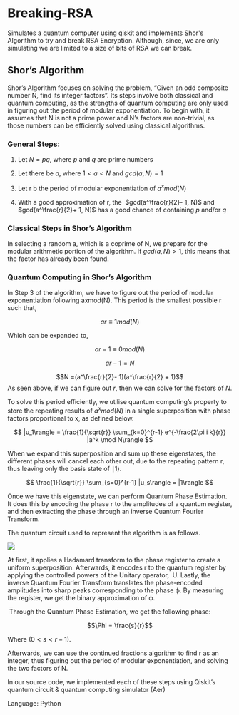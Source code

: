 # Breaking-RSA
Simulates a quantum computer using qiskit and implements Shor's Algorithm to try and break RSA Encryption. Although, since, we are only simulating we are limited to a size of bits of RSA we can break.

## Shor’s Algorithm 

Shor’s Algorithm focuses on solving the problem, “Given an odd composite number N, find its integer factors”. Its steps involve both classical and quantum computing, as the strengths of quantum computing are only used in figuring out the period of modular exponentiation. To begin with, it assumes that N is not a prime power and N’s factors are non-trivial, as those numbers can be efficiently solved using classical algorithms.

### General Steps:

1. Let $N = pq$, where $p$ and $q$ are prime numbers
    
2. Let there be $a$, where $1 < a < N$ and $gcd(a, N) = 1$
    
3. Let r b the period of modular exponentiation of $a^xmod(N)$
    
4. With a good approximation of r, the  $gcd(a^\frac{r}{2}- 1, N)$ and $gcd(a^\frac{r}{2}+ 1, N)$ has a good chance of containing $p$ and/or $q$
  

### Classical Steps in Shor’s Algorithm

In selecting a random a, which is a coprime of N, we prepare for the modular arithmetic portion of the algorithm. If $gcd(a, N) >  1$, this means that the factor has already been found. 

  

### Quantum Computing in Shor’s Algorithm

In Step 3 of the algorithm, we have to figure out the period of modular exponentiation following axmod(N). This period is the smallest possible r such that, 

$$ar ≡ 1 mod(N)$$

Which can be expanded to,

$$ar - 1 ≡ 0 mod(N)$$

$$ar - 1 = N$$

$$N =(a^\frac{r}{2}- 1)(a^\frac{r}{2} + 1)$$
As seen above, if we can figure out $r$, then we can solve for the factors of $N$.
  

To solve this period efficiently, we utilise quantum computing’s property to store the repeating results of $a^xmod(N)$ in a single superposition with phase factors proportional to x, as defined below.


$$
|u_1\rangle = \frac{1}{\sqrt{r}} \sum_{k=0}^{r-1} e^{-\frac{2\pi i k}{r}} |a^k \mod N\rangle
$$

  

When we expand this superposition and sum up these eigenstates, the different phases will cancel each other out, due to the repeating pattern r, thus leaving only the basis state of ∣1​⟩.  

$$
\frac{1}{\sqrt{r}} \sum_{s=0}^{r-1} |u_s\rangle = |1\rangle
$$

Once we have this eigenstate, we can perform Quantum Phase Estimation. It does this by encoding the phase r to the amplitudes of a quantum register, and then extracting the phase through an inverse Quantum Fourier Transform.

The quantum circuit used to represent the algorithm is as follows.


![](https://lh7-rt.googleusercontent.com/docsz/AD_4nXdqtc09UrK83RDEws0tXYkLd0T50_Ccm2Gyt37jfi6nPC8nxLsgIrTCP8xTcnICEqNbVwkUOHEP01ePwSTUrjIjTGcqFYXJbpwMo18MxnbmyGRbgjQCIc4CzjfxvlDTMEB_U9qt?key=VKkuDdmB8Hfo3whuTA9K53Q3)


At first, it applies a Hadamard transform to the phase register to create a uniform superposition. Afterwards, it encodes r to the quantum register by applying the controlled powers of the Unitary operator,  U. Lastly, the inverse Quantum Fourier Transform translates the phase-encoded amplitudes into sharp peaks corresponding to the phase ϕ. By measuring the register, we get the binary approximation of ϕ.

 Through the Quantum Phase Estimation, we get the following phase:

$$\Phi = \frac{s}{r}$$

Where $( 0 < s < r - 1 )$.  

Afterwards, we can use the continued fractions algorithm to find r as an integer, thus figuring out the period of modular exponentiation, and solving the two factors of N.

In our source code, we implemented each of these steps using Qiskit’s quantum circuit & quantum computing simulator (Aer)



Language: Python
